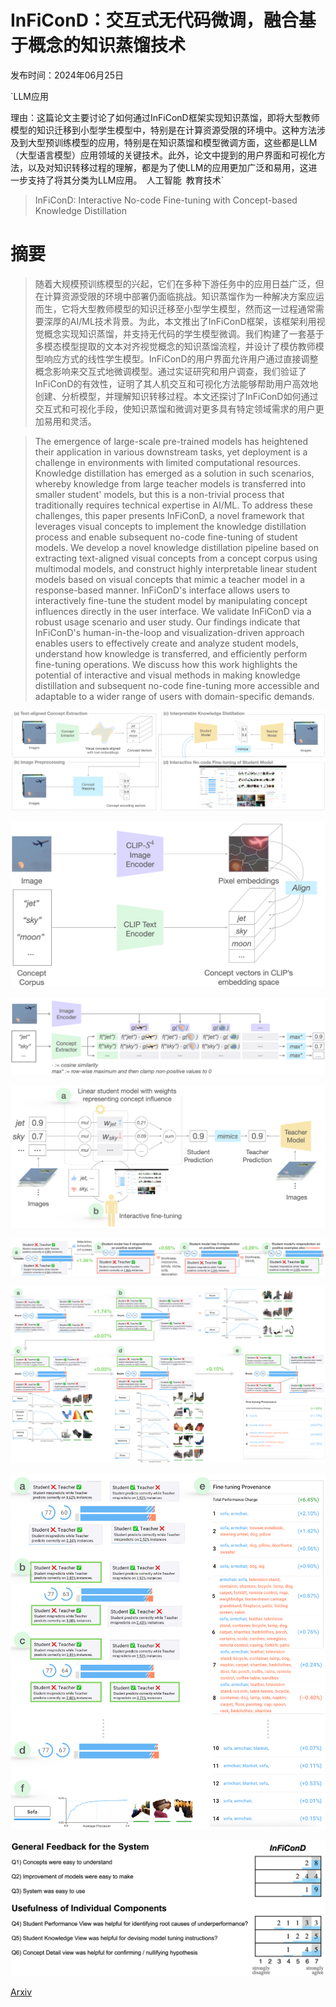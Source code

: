 # InFiConD：交互式无代码微调，融合基于概念的知识蒸馏技术

发布时间：2024年06月25日

`LLM应用

理由：这篇论文主要讨论了如何通过InFiConD框架实现知识蒸馏，即将大型教师模型的知识迁移到小型学生模型中，特别是在计算资源受限的环境中。这种方法涉及到大型预训练模型的应用，特别是在知识蒸馏和模型微调方面，这些都是LLM（大型语言模型）应用领域的关键技术。此外，论文中提到的用户界面和可视化方法，以及对知识转移过程的理解，都是为了使LLM的应用更加广泛和易用，这进一步支持了将其分类为LLM应用。` `人工智能` `教育技术`

> InFiConD: Interactive No-code Fine-tuning with Concept-based Knowledge Distillation

# 摘要

> 随着大规模预训练模型的兴起，它们在多种下游任务中的应用日益广泛，但在计算资源受限的环境中部署仍面临挑战。知识蒸馏作为一种解决方案应运而生，它将大型教师模型的知识迁移至小型学生模型，然而这一过程通常需要深厚的AI/ML技术背景。为此，本文推出了InFiConD框架，该框架利用视觉概念实现知识蒸馏，并支持无代码的学生模型微调。我们构建了一套基于多模态模型提取的文本对齐视觉概念的知识蒸馏流程，并设计了模仿教师模型响应方式的线性学生模型。InFiConD的用户界面允许用户通过直接调整概念影响来交互式地微调模型。通过实证研究和用户调查，我们验证了InFiConD的有效性，证明了其人机交互和可视化方法能够帮助用户高效地创建、分析模型，并理解知识转移过程。本文还探讨了InFiConD如何通过交互式和可视化手段，使知识蒸馏和微调对更多具有特定领域需求的用户更加易用和灵活。

> The emergence of large-scale pre-trained models has heightened their application in various downstream tasks, yet deployment is a challenge in environments with limited computational resources. Knowledge distillation has emerged as a solution in such scenarios, whereby knowledge from large teacher models is transferred into smaller student' models, but this is a non-trivial process that traditionally requires technical expertise in AI/ML. To address these challenges, this paper presents InFiConD, a novel framework that leverages visual concepts to implement the knowledge distillation process and enable subsequent no-code fine-tuning of student models. We develop a novel knowledge distillation pipeline based on extracting text-aligned visual concepts from a concept corpus using multimodal models, and construct highly interpretable linear student models based on visual concepts that mimic a teacher model in a response-based manner. InFiConD's interface allows users to interactively fine-tune the student model by manipulating concept influences directly in the user interface. We validate InFiConD via a robust usage scenario and user study. Our findings indicate that InFiConD's human-in-the-loop and visualization-driven approach enables users to effectively create and analyze student models, understand how knowledge is transferred, and efficiently perform fine-tuning operations. We discuss how this work highlights the potential of interactive and visual methods in making knowledge distillation and subsequent no-code fine-tuning more accessible and adaptable to a wider range of users with domain-specific demands.

![InFiConD：交互式无代码微调，融合基于概念的知识蒸馏技术](../../../paper_images/2406.17838/workflow.png)

![InFiConD：交互式无代码微调，融合基于概念的知识蒸馏技术](../../../paper_images/2406.17838/concept_extractor.png)

![InFiConD：交互式无代码微调，融合基于概念的知识蒸馏技术](../../../paper_images/2406.17838/concept_presence_computation.png)

![InFiConD：交互式无代码微调，融合基于概念的知识蒸馏技术](../../../paper_images/2406.17838/model_agnostic_distillation.png)

![InFiConD：交互式无代码微调，融合基于概念的知识蒸馏技术](../../../paper_images/2406.17838/usage_scenario_tv_monitor.png)

![InFiConD：交互式无代码微调，融合基于概念的知识蒸馏技术](../../../paper_images/2406.17838/usage_scenario_bicycle.png)

![InFiConD：交互式无代码微调，融合基于概念的知识蒸馏技术](../../../paper_images/2406.17838/usage_scenario_sofa.png)

![InFiConD：交互式无代码微调，融合基于概念的知识蒸馏技术](../../../paper_images/2406.17838/user_study_new.png)

[Arxiv](https://arxiv.org/abs/2406.17838)